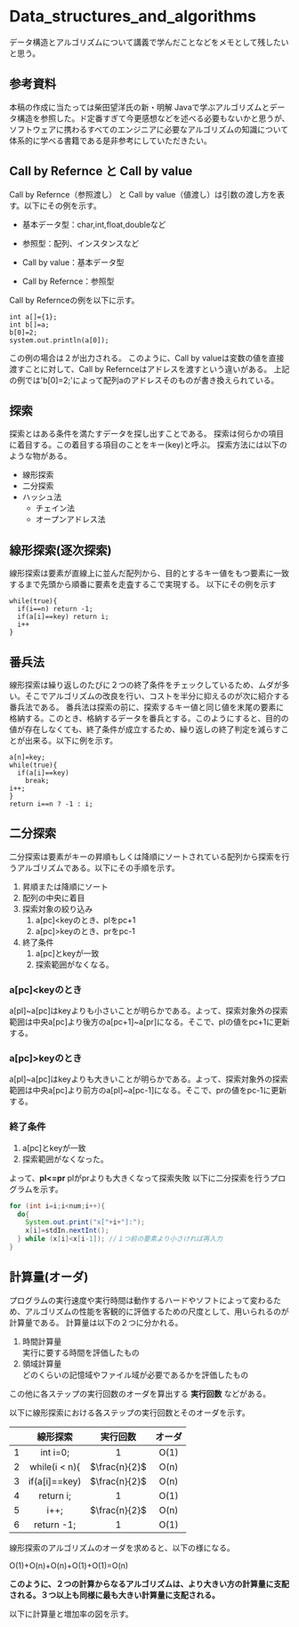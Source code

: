 # Data_structures_and_algorithms

データ構造とアルゴリズムについて講義で学んだことなどをメモとして残したいと思う。

## 参考資料

本稿の作成に当たっては柴田望洋氏の新・明解 Javaで学ぶアルゴリズムとデータ構造を参照した。ド定番すぎて今更感想などを述べる必要もないかと思うが、ソフトウェアに携わるすべてのエンジニアに必要なアルゴリズムの知識について体系的に学べる書籍である是非参考にしていただきたい。

## Call by Refernce と Call by value

Call by Refernce（参照渡し） と Call by value（値渡し）は引数の渡し方を表す。以下にその例を示す。
 - 基本データ型：char,int,float,doubleなど
 - 参照型：配列、インスタンスなど

 - Call by value：基本データ型
 - Call by Refernce：参照型

Call by Refernceの例を以下に示す。

    int a[]={1};
    int b[]=a;
    b[0]=2;
    system.out.println(a[0]);

この例の場合は２が出力される。
このように、Call by valueは変数の値を直接渡すことに対して、Call by Refernceはアドレスを渡すという違いがある。
上記の例では'b[0]=2;'によって配列aのアドレスそのものが書き換えられている。

## 探索

探索とはある条件を満たすデータを探し出すことである。
探索は何らかの項目に着目する。この着目する項目のことをキー(key)と呼ぶ。
探索方法には以下のような物がある。
 - 線形探索
 - 二分探索
 - ハッシュ法
   - チェイン法
   - オープンアドレス法

## 線形探索(逐次探索)

線形探索は要素が直線上に並んだ配列から、目的とするキー値をもつ要素に一致するまで先頭から順番に要素を走査するこで実現する。
以下にその例を示す

    while(true){
      if(i==n) return -1;
      if(a[i]==key) return i;
      i++
    }

## 番兵法

線形探索は繰り返しのたびに２つの終了条件をチェックしているため、ムダが多い。そこでアルゴリズムの改良を行い、コストを半分に抑えるのが次に紹介する番兵法である。
番兵法は探索の前に、探索するキー値と同じ値を末尾の要素に格納する。このとき、格納するデータを番兵とする。このようにすると、目的の値が存在しなくても、終了条件が成立するため、繰り返しの終了判定を減らすことが出来る。以下に例を示す。

    a[n]=key;
    while(true){
      if(a[i]==key)
        break;
    i++;
    }
    return i==n ? -1 : i;

## 二分探索

二分探索は要素がキーの昇順もしくは降順にソートされている配列から探索を行うアルゴリズムである。以下にその手順を示す。

 1. 昇順または降順にソート
 1. 配列の中央に着目
 1. 探索対象の絞り込み
    1.  a[pc]<keyのとき、plをpc+1
    2.  a[pc]>keyのとき、prをpc-1
 1. 終了条件
    1. a[pc]とkeyが一致
    2. 探索範囲がなくなる。

### a[pc]<keyのとき

a[pl]~a[pc]はkeyよりも小さいことが明らかである。よって、探索対象外の探索範囲は中央a[pc]より後方のa[pc+1]~a[pr]になる。そこで、plの値をpc+1に更新する。

### a[pc]>keyのとき

a[pl]~a[pc]はkeyよりも大きいことが明らかである。よって、探索対象外の探索範囲は中央a[pc]より前方のa[pl]~a[pc-1]になる。そこで、prの値をpc-1に更新する。

### 終了条件

1. a[pc]とkeyが一致
2. 探索範囲がなくなった。

よって、__pl<=pr__ plがprよりも大きくなって探索失敗
以下に二分探索を行うプログラムを示す。

```Java
for (int i=i;i<num;i++){
  do{
    System.out.print("x["+i+"]:");
    x[i]=stdIn.nextInt();
  } while (x[i]<x[i-1]); //１つ前の要素より小さければ再入力
}
```

## 計算量(オーダ)

プログラムの実行速度や実行時間は動作するハードやソフトによって変わるため、アルゴリズムの性能を客観的に評価するための尺度として、用いられるのが計算量である。
計算量は以下の２つに分かれる。

1. 時間計算量  
   実行に要する時間を評価したもの
2. 領域計算量  
   どのくらいの記憶域やファイル域が必要であるかを評価したもの

この他に各ステップの実行回数のオーダを算出する __実行回数__ などがある。

以下に線形探索における各ステップの実行回数とそのオーダを示す。

||線形探索|実行回数|オーダ|
|:--:|:--:|:--:|:--:|
|1|int i=0;|1|O(1)|
|2|while(i < n){|$\frac{n}{2}$|O(n)|
|3| if(a[i]==key)|$\frac{n}{2}$|O(n)|
|4|   return i;|1|O(1)|
|5|   i++;|$\frac{n}{2}$|O(n)|
|6|return -1;|1|O(1)|

線形探索のアルゴリズムのオーダを求めると、以下の様になる。

O(1)+O(n)+O(n)+O(1)+O(1)=O(n)

__このように、２つの計算からなるアルゴリズムは、より大きい方の計算量に支配される。３つ以上も同様に最も大きい計算量に支配される。__

以下に計算量と増加率の図を示す。




